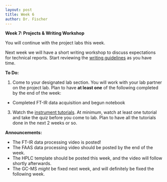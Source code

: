 ```yaml
---
layout: post
title: Week 6
author: Dr. Fischer
---
```


**Week 7: Projects & Writing Workshop**

You will continue with the project labs this week.

Next week we will have a short writing workshop to discuss expectations for technical reports.  Start reviewing the [writing guidelines]({{site.url}}/course-information/technical-reports/) as you have time.

**To Do:**

1. Come to your designated lab section.  You will work with your lab partner on the project lab.  Plan to have **at least one** of the following completed by the end of the week:

  - Completed FT-IR data acquisition and begun notebook

3. Watch the [instrument tutorials]({{site.url}}/instrument-tutorials).  At minimum, watch at least one tutorial and take the quiz before you come to lab.  Plan to have all the tutorials done in the next 2 weeks or so.

**Announcements:**

- The FT-IR data processing video is posted!
- The FAAS data processing video should be posted by the end of the week.
- The HPLC template should be posted this week, and the video will follow shortly afterwards.
- The GC-MS *might* be fixed next week, and will definitely be fixed the following week.
